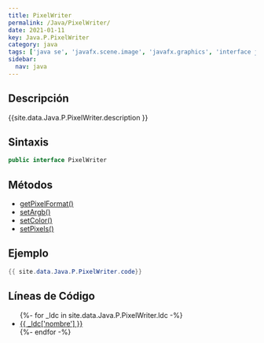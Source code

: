 ```yaml
---
title: PixelWriter
permalink: /Java/PixelWriter/
date: 2021-01-11
key: Java.P.PixelWriter
category: java
tags: ['java se', 'javafx.scene.image', 'javafx.graphics', 'interface java', 'JavaFX 2.2']
sidebar: 
  nav: java
---
```


## Descripción
{{site.data.Java.P.PixelWriter.description }}

## Sintaxis
~~~java
public interface PixelWriter
~~~

## Métodos
* [getPixelFormat()](/Java/PixelWriter/getPixelFormat)
* [setArgb()](/Java/PixelWriter/setArgb)
* [setColor()](/Java/PixelWriter/setColor)
* [setPixels()](/Java/PixelWriter/setPixels)

## Ejemplo
~~~java
{{ site.data.Java.P.PixelWriter.code}}
~~~

## Líneas de Código
<ul>
{%- for _ldc in site.data.Java.P.PixelWriter.ldc -%}
   <li>
       <a href="{{_ldc['url'] }}">{{ _ldc['nombre'] }}</a>
   </li>
{%- endfor -%}
</ul>
